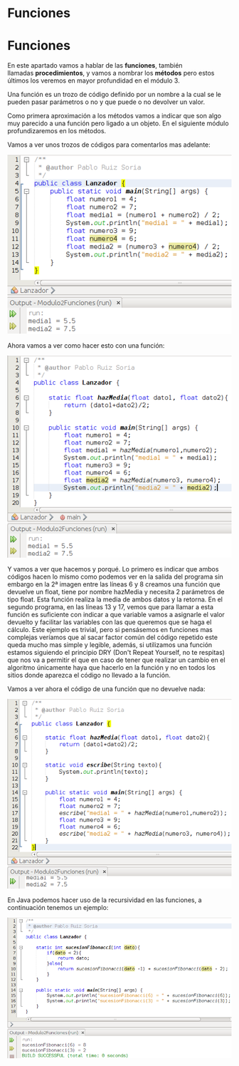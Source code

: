 # Funciones

# Funciones

En este apartado vamos a hablar de las **funciones**, también llamadas **procedimientos**, y vamos a nombrar los **métodos** pero estos últimos los veremos en mayor profundidad en el módulo 3.

Una función es un trozo de código definido por un nombre a la cual se le pueden pasar parámetros o no y que puede o no devolver un valor.

Como primera aproximación a los métodos vamos a indicar que son algo muy parecido a una función pero ligado a un objeto. En el siguiente módulo profundizaremos en los métodos.

Vamos a ver unos trozos de códigos para comentarlos mas adelante:


![Código con ejemplo de cálculo de medias](img/Modulo2FuncionesPasoPrevio.png "Código con ejemplo de cálculo de medias")


Ahora vamos a ver como hacer esto con una función:


![Código con ejemplo de cálculo de medias con funciones](img/Modulo2Funciones.png "Código con ejemplo de cálculo de medias con funciones")


Y vamos a ver que hacemos y porqué. Lo primero es indicar que ambos códigos hacen lo mismo como podemos ver en la salida del programa sin embargo en la 2ª imagen entre las líneas 6 y 8 creamos una función que devuelve un float, tiene por nombre hazMedia y necesita 2 parámetros de tipo float. Esta función realiza la media de ambos datos y la retorna. En el segundo programa, en las líneas 13 y 17, vemos que para llamar a esta función es suficiente con indicar a que variable vamos a asignarle el valor devuelto y facilitar las variables con las que queremos que se haga el cálculo. Este ejemplo es trivial, pero si pensásemos en funciones mas complejas veríamos que al sacar factor común del código repetido este queda mucho mas simple y legible, además, si utilizamos una función estamos siguiendo el principio DRY (Don't Repeat Yourself, no te respitas) que nos va a permitir el que en caso de tener que realizar un cambio en el algoritmo únicamente haya que hacerlo en la función y no en todos los sitios donde aparezca el código no llevado a la función.

Vamos a ver ahora el código de una función que no devuelve nada:


![Codigo con ejemplo de uso de funciones y procedimientos](img/Modulo2FuncionesProcedimientos.png "Codigo con ejemplo de uso de funciones y procedimientos")


En Java podemos hacer uso de la recursividad en las funciones, a continuación tenemos un ejemplo:


![Ejemplo de código con función recursiva](img/Modulo2FuncionesRecursivas.png "Ejemplo de código con función recursiva")


